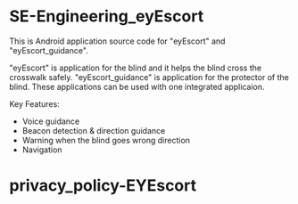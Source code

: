# SE-Engineering_eyEscort
This is Android application source code for "eyEscort" and "eyEscort_guidance".

"eyEscort" is application for the blind and it helps the blind cross the crosswalk safely. 
"eyEscort_guidance" is application for the protector of the blind. 
These applications can be used with one integrated applicaion. 

Key Features:
- Voice guidance
- Beacon detection & direction guidance
- Warning when the blind goes wrong direction
- Navigation 
# privacy_policy-EYEscort
